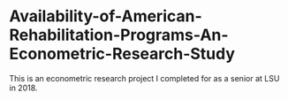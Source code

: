 # Availability-of-American-Rehabilitation-Programs-An-Econometric-Research-Study
This is an econometric research project I completed for as a senior at LSU in 2018.
